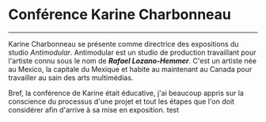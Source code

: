 # Conférence Karine Charbonneau
---

Karine Charbonneau se présente comme directrice des expositions du studio *Antimodular*. Antimodular est un studio de production travaillant pour l'artiste connu sous le nom de ___Rafael Lozano-Hemmer___. C'est un artiste née au Mexico, la capitale du Mexique et habite au maintenant au Canada pour travailler au sain des arts multimédias.

Bref, la conférence de Karine était éducative, j'ai beaucoup appris sur la conscience du processus d'une projet et tout les étapes que l'on doit considérer afin d'arrive à sa mise en exposition. test
